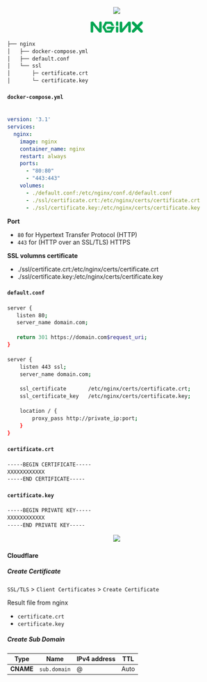 
<p align=center>
 <img src="https://www.nginx.com/wp-content/uploads/2020/05/NGINX-product-icon.svg" width="120"/>
 </p>

<p align=center>
 <img src="https://raw.githubusercontent.com/docker-library/docs/01c12653951b2fe592c1f93a13b4e289ada0e3a1/nginx/logo.png" width="120"/>
</p>


```bash
├── nginx
│   ├── docker-compose.yml
│   ├── default.conf
│   └── ssl
│       ├─ certificate.crt
│       └─ certificate.key

```


#### `docker-compose.yml`
```yml

version: '3.1'
services:
  nginx:
    image: nginx
    container_name: nginx
    restart: always
    ports:
      - "80:80"
      - "443:443"
    volumes:
      - ./default.conf:/etc/nginx/conf.d/default.conf
      - ./ssl/certificate.crt:/etc/nginx/certs/certificate.crt
      - ./ssl/certificate.key:/etc/nginx/certs/certificate.key
```
**Port**
- `80` for Hypertext Transfer Protocol (HTTP)
- `443` for (HTTP over an SSL/TLS) HTTPS

**SSL volumns certificate**
  - ./ssl/certificate.crt:/etc/nginx/certs/certificate.crt
  - ./ssl/certificate.key:/etc/nginx/certs/certificate.key

#### `default.conf`

```bash
server {
   listen 80;
   server_name domain.com;

   return 301 https://domain.com$request_uri;
}

server {
    listen 443 ssl;
    server_name domain.com;

    ssl_certificate       /etc/nginx/certs/certificate.crt;
    ssl_certificate_key   /etc/nginx/certs/certificate.key;

    location / {
        proxy_pass http://private_ip:port;
    }
}
```
#### `certificate.crt`

```bash
-----BEGIN CERTIFICATE-----
XXXXXXXXXXXX
-----END CERTIFICATE-----
```
#### `certificate.key`

```bash
-----BEGIN PRIVATE KEY-----
XXXXXXXXXXXX
-----END PRIVATE KEY-----
```

<p align=center>

 <img src="https://www.cloudflare.com/img/logo-cloudflare-dark.svg" width="250" />

 </p>

#### Cloudflare

##### Create Certificate 

 `SSL/TLS` > `Client Certificates` > `Create Certificate`

Result file from nginx
- `certificate.crt`
- `certificate.key`
##### Create Sub Domain
| Type      | Name         | IPv4 address | TTL  |
| --------- | ------------ | ------------ | ---- |
| **CNAME** | `sub.domain` | @            | Auto |

